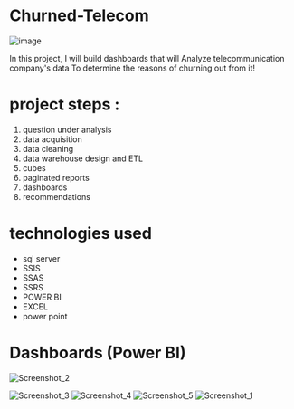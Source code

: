 # Churned-Telecom

![image](https://user-images.githubusercontent.com/126327548/229357378-0e073a98-e00c-43b7-a762-57ed64b6068c.png)


In this project, I will build dashboards that will Analyze telecommunication company's data To determine the reasons of churning out from it!

# project steps :
1. question under analysis
2. data acquisition
3. data cleaning
4. data warehouse design and ETL
5. cubes
6. paginated reports
7. dashboards
8. recommendations

# technologies used
* sql server
* SSIS
* SSAS
* SSRS
* POWER BI
* EXCEL
* power point
# Dashboards (Power BI)
![Screenshot_2](https://user-images.githubusercontent.com/70976091/153680609-eb8b0db9-1b30-40f7-a6ce-bf5e5f6b544b.png)


![Screenshot_3](https://user-images.githubusercontent.com/70976091/153680969-bffecf59-550a-4d4a-94fe-2682973cdf23.png)
![Screenshot_4](https://user-images.githubusercontent.com/70976091/153680977-3849ae26-f0a9-4399-b75b-60fb797d56e9.png)
![Screenshot_5](https://user-images.githubusercontent.com/70976091/153680981-74b376a8-951f-4a73-abb5-0b29bf18f23e.png)
![Screenshot_1](https://user-images.githubusercontent.com/70976091/153680984-1de8edf6-3f66-4a8c-972e-c733758a73f3.png)


